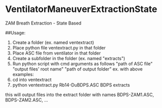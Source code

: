 # VentilatorManeuverExtractionState
ZAM Breath Extraction - State Based

##Usage:
1. Create a folder (ex. named ventextract)
2. Place python file ventextract.py in that folder
3. Place ASC file from ventilator in that folder
4. Create a subfolder in the folder (ex. named "extracts")
5. Run python script with cmd arguments as follows "path of ASC file" "output files' root name" "path of output folder"
ex. with above examples:
1. cd into ventextract
2. python ventextract.py Rb14-DuBDPS.ASC BDPS extracts 

this will output files into the extract folder with names BDPS-ZAM1.ASC, BDPS-ZAM2.ASC, ...
